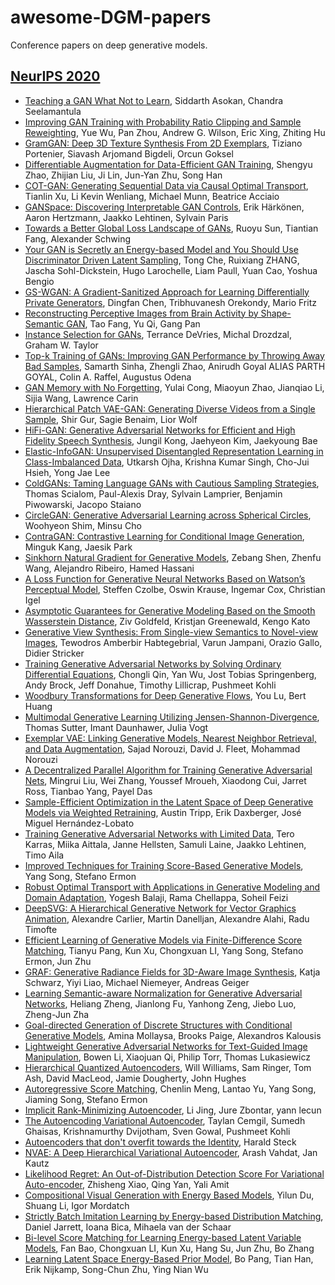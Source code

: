 # awesome-DGM-papers

Conference papers on deep generative models.

## [NeurIPS 2020](https://papers.nips.cc/paper/2020)

- [Teaching a GAN What Not to Learn](https://papers.nips.cc/paper/2020/hash/29405e2a4c22866a205f557559c7fa4b-Abstract.html), Siddarth Asokan, Chandra Seelamantula
- [Improving GAN Training with Probability Ratio Clipping and Sample Reweighting](https://papers.nips.cc/paper/2020/hash/3eb46aa5d93b7a5939616af91addfa88-Abstract.html), Yue Wu, Pan Zhou, Andrew G. Wilson, Eric Xing, Zhiting Hu
- [GramGAN: Deep 3D Texture Synthesis From 2D Exemplars](https://papers.nips.cc/paper/2020/hash/4df5bde009073d3ef60da64d736724d6-Abstract.html), Tiziano Portenier, Siavash Arjomand Bigdeli, Orcun Goksel
- [Differentiable Augmentation for Data-Efficient GAN Training](https://papers.nips.cc/paper/2020/hash/55479c55ebd1efd3ff125f1337100388-Abstract.html), Shengyu Zhao, Zhijian Liu, Ji Lin, Jun-Yan Zhu, Song Han
- [COT-GAN: Generating Sequential Data via Causal Optimal Transport](https://papers.nips.cc/paper/2020/hash/641d77dd5271fca28764612a028d9c8e-Abstract.html), Tianlin Xu, Li Kevin Wenliang, Michael Munn, Beatrice Acciaio
- [GANSpace: Discovering Interpretable GAN Controls](https://papers.nips.cc/paper/2020/hash/6fe43269967adbb64ec6149852b5cc3e-Abstract.html), Erik Härkönen, Aaron Hertzmann, Jaakko Lehtinen, Sylvain Paris
- [Towards a Better Global Loss Landscape of GANs](https://papers.nips.cc/paper/2020/hash/738a6457be8432bab553e21b4235dd97-Abstract.html), Ruoyu Sun, Tiantian Fang, Alexander Schwing
- [Your GAN is Secretly an Energy-based Model and You Should Use Discriminator Driven Latent Sampling](https://papers.nips.cc/paper/2020/hash/90525e70b7842930586545c6f1c9310c-Abstract.html), Tong Che, Ruixiang ZHANG, Jascha Sohl-Dickstein, Hugo Larochelle, Liam Paull, Yuan Cao, Yoshua Bengio
- [GS-WGAN: A Gradient-Sanitized Approach for Learning Differentially Private Generators](https://papers.nips.cc/paper/2020/hash/9547ad6b651e2087bac67651aa92cd0d-Abstract.html), Dingfan Chen, Tribhuvanesh Orekondy, Mario Fritz
- [Reconstructing Perceptive Images from Brain Activity by Shape-Semantic GAN](https://papers.nips.cc/paper/2020/hash/9813b270ed0288e7c0388f0fd4ec68f5-Abstract.html), Tao Fang, Yu Qi, Gang Pan
- [Instance Selection for GANs](https://papers.nips.cc/paper/2020/hash/99f6a934a7cf277f2eaece8e3ce619b2-Abstract.html), Terrance DeVries, Michal Drozdzal, Graham W. Taylor
- [Top-k Training of GANs: Improving GAN Performance by Throwing Away Bad Samples](https://papers.nips.cc/paper/2020/hash/a851bd0d418b13310dd1e5e3ac7318ab-Abstract.html), Samarth Sinha, Zhengli Zhao, Anirudh Goyal ALIAS PARTH GOYAL, Colin A. Raffel, Augustus Odena
- [GAN Memory with No Forgetting](https://papers.nips.cc/paper/2020/hash/bf201d5407a6509fa536afc4b380577e-Abstract.html), Yulai Cong, Miaoyun Zhao, Jianqiao Li, Sijia Wang, Lawrence Carin
- [Hierarchical Patch VAE-GAN: Generating Diverse Videos from a Single Sample](https://papers.nips.cc/paper/2020/hash/c2f32522a84d5e6357e6abac087f1b0b-Abstract.html), Shir Gur, Sagie Benaim, Lior Wolf
- [HiFi-GAN: Generative Adversarial Networks for Efficient and High Fidelity Speech Synthesis](https://papers.nips.cc/paper/2020/hash/c5d736809766d46260d816d8dbc9eb44-Abstract.html), Jungil Kong, Jaehyeon Kim, Jaekyoung Bae
- [Elastic-InfoGAN: Unsupervised Disentangled Representation Learning in Class-Imbalanced Data](https://papers.nips.cc/paper/2020/hash/d1e39c9bda5c80ac3d8ea9d658163967-Abstract.html), Utkarsh Ojha, Krishna Kumar Singh, Cho-Jui Hsieh, Yong Jae Lee
- [ColdGANs: Taming Language GANs with Cautious Sampling Strategies](https://papers.nips.cc/paper/2020/hash/db261d4f615f0e982983be499e57ccda-Abstract.html), Thomas Scialom, Paul-Alexis Dray, Sylvain Lamprier, Benjamin Piwowarski, Jacopo Staiano
- [CircleGAN: Generative Adversarial Learning across Spherical Circles](https://papers.nips.cc/paper/2020/hash/f14bc21be7eaeed046fed206a492e652-Abstract.html), Woohyeon Shim, Minsu Cho
- [ContraGAN: Contrastive Learning for Conditional Image Generation](https://papers.nips.cc/paper/2020/hash/f490c742cd8318b8ee6dca10af2a163f-Abstract.html), Minguk Kang, Jaesik Park
- [Sinkhorn Natural Gradient for Generative Models](https://papers.nips.cc/paper/2020/hash/122e27d57ae8ecb37f3f1da67abb33cb-Abstract.html), Zebang Shen, Zhenfu Wang, Alejandro Ribeiro, Hamed Hassani
- [A Loss Function for Generative Neural Networks Based on Watson’s Perceptual Model](https://papers.nips.cc/paper/2020/hash/165a59f7cf3b5c4396ba65953d679f17-Abstract.html), Steffen Czolbe, Oswin Krause, Ingemar Cox, Christian Igel
- [Asymptotic Guarantees for Generative Modeling Based on the Smooth Wasserstein Distance](https://papers.nips.cc/paper/2020/hash/1ac978c8020be6d7212aa71d4f040fc3-Abstract.html), Ziv Goldfeld, Kristjan Greenewald, Kengo Kato
- [Generative View Synthesis: From Single-view Semantics to Novel-view Images](https://papers.nips.cc/paper/2020/hash/3295c76acbf4caaed33c36b1b5fc2cb1-Abstract.html), Tewodros Amberbir Habtegebrial, Varun Jampani, Orazio Gallo, Didier Stricker
- [Training Generative Adversarial Networks by Solving Ordinary Differential Equations](https://papers.nips.cc/paper/2020/hash/3c8f9a173f749710d6377d3150cf90da-Abstract.html), Chongli Qin, Yan Wu, Jost Tobias Springenberg, Andy Brock, Jeff Donahue, Timothy Lillicrap, Pushmeet Kohli
- [Woodbury Transformations for Deep Generative Flows](https://papers.nips.cc/paper/2020/hash/3fb04953d95a94367bb133f862402bce-Abstract.html), You Lu, Bert Huang
- [Multimodal Generative Learning Utilizing Jensen-Shannon-Divergence](https://papers.nips.cc/paper/2020/hash/43bb733c1b62a5e374c63cb22fa457b4-Abstract.html), Thomas Sutter, Imant Daunhawer, Julia Vogt
- [Exemplar VAE: Linking Generative Models, Nearest Neighbor Retrieval, and Data Augmentation](https://papers.nips.cc/paper/2020/hash/63c17d596f401acb520efe4a2a7a01ee-Abstract.html), Sajad Norouzi, David J. Fleet, Mohammad Norouzi
- [A Decentralized Parallel Algorithm for Training Generative Adversarial Nets](https://papers.nips.cc/paper/2020/hash/7e0a0209b929d097bd3e8ef30567a5c1-Abstract.html), Mingrui Liu, Wei Zhang, Youssef Mroueh, Xiaodong Cui, Jarret Ross, Tianbao Yang, Payel Das
- [Sample-Efficient Optimization in the Latent Space of Deep Generative Models via Weighted Retraining](https://papers.nips.cc/paper/2020/hash/81e3225c6ad49623167a4309eb4b2e75-Abstract.html), Austin Tripp, Erik Daxberger, José Miguel Hernández-Lobato
- [Training Generative Adversarial Networks with Limited Data](https://papers.nips.cc/paper/2020/hash/8d30aa96e72440759f74bd2306c1fa3d-Abstract.html), Tero Karras, Miika Aittala, Janne Hellsten, Samuli Laine, Jaakko Lehtinen, Timo Aila
- [Improved Techniques for Training Score-Based Generative Models](https://papers.nips.cc/paper/2020/hash/92c3b916311a5517d9290576e3ea37ad-Abstract.html), Yang Song, Stefano Ermon
- [Robust Optimal Transport with Applications in Generative Modeling and Domain Adaptation](https://papers.nips.cc/paper/2020/hash/9719a00ed0c5709d80dfef33795dcef3-Abstract.html), Yogesh Balaji, Rama Chellappa, Soheil Feizi
- [DeepSVG: A Hierarchical Generative Network for Vector Graphics Animation](https://papers.nips.cc/paper/2020/hash/bcf9d6bd14a2095866ce8c950b702341-Abstract.html), Alexandre Carlier, Martin Danelljan, Alexandre Alahi, Radu Timofte
- [Efficient Learning of Generative Models via Finite-Difference Score Matching](https://papers.nips.cc/paper/2020/hash/de6b1cf3fb0a3aa1244d30f7b8c29c41-Abstract.html), Tianyu Pang, Kun Xu, Chongxuan LI, Yang Song, Stefano Ermon, Jun Zhu
- [GRAF: Generative Radiance Fields for 3D-Aware Image Synthesis](https://papers.nips.cc/paper/2020/hash/e92e1b476bb5262d793fd40931e0ed53-Abstract.html), Katja Schwarz, Yiyi Liao, Michael Niemeyer, Andreas Geiger
- [Learning Semantic-aware Normalization for Generative Adversarial Networks](https://papers.nips.cc/paper/2020/hash/f885a14eaf260d7d9f93c750e1174228-Abstract.html), Heliang Zheng, Jianlong Fu, Yanhong Zeng, Jiebo Luo, Zheng-Jun Zha
- [Goal-directed Generation of Discrete Structures with Conditional Generative Models](https://papers.nips.cc/paper/2020/hash/f9b9f0fef2274a6b7009b5d52f44a3b6-Abstract.html), Amina Mollaysa, Brooks Paige, Alexandros Kalousis
- [Lightweight Generative Adversarial Networks for Text-Guided Image Manipulation](https://papers.nips.cc/paper/2020/hash/fae0b27c451c728867a567e8c1bb4e53-Abstract.html), Bowen Li, Xiaojuan Qi, Philip Torr, Thomas Lukasiewicz
- [Hierarchical Quantized Autoencoders](https://papers.nips.cc/paper/2020/hash/309fee4e541e51de2e41f21bebb342aa-Abstract.html), Will Williams, Sam Ringer, Tom Ash, David MacLeod, Jamie Dougherty, John Hughes
- [Autoregressive Score Matching](https://papers.nips.cc/paper/2020/hash/4a4526b1ec301744aba9526d78fcb2a6-Abstract.html), Chenlin Meng, Lantao Yu, Yang Song, Jiaming Song, Stefano Ermon
- [Implicit Rank-Minimizing Autoencoder](https://papers.nips.cc/paper/2020/hash/a9078e8653368c9c291ae2f8b74012e7-Abstract.html), Li Jing, Jure Zbontar, yann lecun
- [The Autoencoding Variational Autoencoder](https://papers.nips.cc/paper/2020/hash/ac10ff1941c540cd87c107330996f4f6-Abstract.html), Taylan Cemgil, Sumedh Ghaisas, Krishnamurthy Dvijotham, Sven Gowal, Pushmeet Kohli
- [Autoencoders that don't overfit towards the Identity](https://papers.nips.cc/paper/2020/hash/e33d974aae13e4d877477d51d8bafdc4-Abstract.html), Harald Steck
- [NVAE: A Deep Hierarchical Variational Autoencoder](https://papers.nips.cc/paper/2020/hash/e3b21256183cf7c2c7a66be163579d37-Abstract.html), Arash Vahdat, Jan Kautz
- [Likelihood Regret: An Out-of-Distribution Detection Score For Variational Auto-encoder](https://papers.nips.cc/paper/2020/hash/eddea82ad2755b24c4e168c5fc2ebd40-Abstract.html), Zhisheng Xiao, Qing Yan, Yali Amit
- [Compositional Visual Generation with Energy Based Models](https://papers.nips.cc/paper/2020/hash/49856ed476ad01fcff881d57e161d73f-Abstract.html), Yilun Du, Shuang Li, Igor Mordatch
- [Strictly Batch Imitation Learning by Energy-based Distribution Matching](https://papers.nips.cc/paper/2020/hash/524f141e189d2a00968c3d48cadd4159-Abstract.html), Daniel Jarrett, Ioana Bica, Mihaela van der Schaar
- [Bi-level Score Matching for Learning Energy-based Latent Variable Models](https://papers.nips.cc/paper/2020/hash/d25a34b9c2a87db380ecd7f7115882ec-Abstract.html), Fan Bao, Chongxuan LI, Kun Xu, Hang Su, Jun Zhu, Bo Zhang
- [Learning Latent Space Energy-Based Prior Model](https://papers.nips.cc/paper/2020/hash/fa3060edb66e6ff4507886f9912e1ab9-Abstract.html), Bo Pang, Tian Han, Erik Nijkamp, Song-Chun Zhu, Ying Nian Wu




